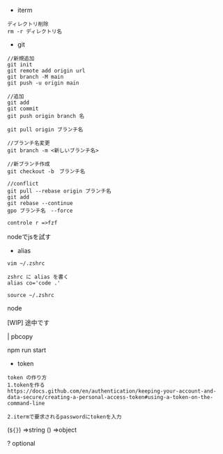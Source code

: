 - iterm
```
ディレクトリ削除
rm -r ディレクトリ名
```

- git 
```
//新規追加
git init
git remote add origin url
git branch -M main
git push -u origin main

//追加
git add
git commit
git push origin branch 名

git pull origin ブランチ名

//ブランチ名変更
git branch -m <新しいブランチ名>

//新ブランチ作成
git checkout -b　ブランチ名

//conflict
git pull --rebase origin ブランチ名
git add
git rebase --continue
gpo ブランチ名　--force

controle r =>fzf
```

nodeでjsを試す

- alias
```
vim ~/.zshrc

zshrc に alias を書く
alias co='code .'

source ~/.zshrc
```
node 

[WIP] 途中です

| pbcopy

npm run start

- token
```
token の作り方
1.tokenを作る
https://docs.github.com/en/authentication/keeping-your-account-and-data-secure/creating-a-personal-access-token#using-a-token-on-the-command-line

2.itermで要求されるpasswordにtokenを入力

```


(`${}`) =>string 
() =>object

? optional
